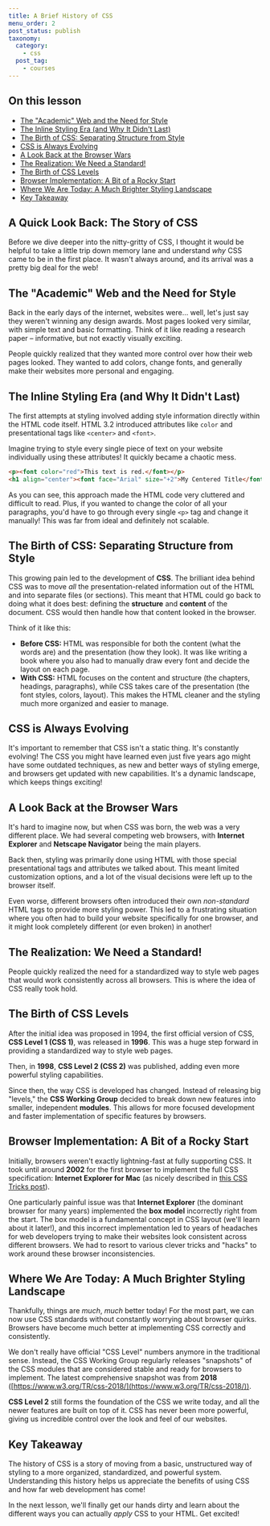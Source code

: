 ```yaml
---
title: A Brief History of CSS
menu_order: 2
post_status: publish
taxonomy:
  category:
    - css
  post_tag:
    - courses
---
```


<div class="toc" markdown="1">

## On this lesson

- [The "Academic" Web and the Need for Style](#the-academic-web)
- [The Inline Styling Era (and Why It Didn't Last)](#inline-styling)
- [The Birth of CSS: Separating Structure from Style](#birth-of-css)
- [CSS is Always Evolving](#css-evolving)
- [A Look Back at the Browser Wars](#browser-wars)
- [The Realization: We Need a Standard!](#need-for-standard)
- [The Birth of CSS Levels](#css-levels)
- [Browser Implementation: A Bit of a Rocky Start](#browser-implementation)
- [Where We Are Today: A Much Brighter Styling Landscape](#css-today)
- [Key Takeaway](#key-takeaway)

</div>

<div class="guru-main" markdown="1">

## A Quick Look Back: The Story of CSS

Before we dive deeper into the nitty-gritty of CSS, I thought it would be helpful to take a little trip down memory lane and understand _why_ CSS came to be in the first place. It wasn't always around, and its arrival was a pretty big deal for the web! 

## The "Academic" Web and the Need for Style <a id="the-academic-web"></a>

Back in the early days of the internet, websites were… well, let's just say they weren't winning any design awards. Most pages looked very similar, with simple text and basic formatting. Think of it like reading a research paper – informative, but not exactly visually exciting.

People quickly realized that they wanted more control over how their web pages looked. They wanted to add colors, change fonts, and generally make their websites more personal and engaging.

## The Inline Styling Era (and Why It Didn't Last) <a id="inline-styling"></a>

The first attempts at styling involved adding style information directly within the HTML code itself. HTML 3.2 introduced attributes like `color` and presentational tags like `<center>` and `<font>`.

Imagine trying to style every single piece of text on your website individually using these attributes! It quickly became a chaotic mess.

```html
<p><font color="red">This text is red.</font></p>
<h1 align="center"><font face="Arial" size="+2">My Centered Title</font></h1>
```

As you can see, this approach made the HTML code very cluttered and difficult to read. Plus, if you wanted to change the color of all your paragraphs, you'd have to go through every single `<p>` tag and change it manually! This was far from ideal and definitely not scalable.

## The Birth of CSS: Separating Structure from Style <a id="birth-of-css"></a>

This growing pain led to the development of **CSS**. The brilliant idea behind CSS was to move _all_ the presentation-related information out of the HTML and into separate files (or sections). This meant that HTML could go back to doing what it does best: defining the **structure** and **content** of the document. CSS would then handle how that content looked in the browser.

Think of it like this:

- **Before CSS:** HTML was responsible for both the content (what the words are) and the presentation (how they look). It was like writing a book where you also had to manually draw every font and decide the layout on each page.
- **With CSS:** HTML focuses on the content and structure (the chapters, headings, paragraphs), while CSS takes care of the presentation (the font styles, colors, layout). This makes the HTML cleaner and the styling much more organized and easier to manage.

## CSS is Always Evolving <a id="css-evolving"></a>

It's important to remember that CSS isn't a static thing. It's constantly evolving! The CSS you might have learned even just five years ago might have some outdated techniques, as new and better ways of styling emerge, and browsers get updated with new capabilities. It's a dynamic landscape, which keeps things exciting!

## A Look Back at the Browser Wars <a id="browser-wars"></a>

It's hard to imagine now, but when CSS was born, the web was a very different place. We had several competing web browsers, with **Internet Explorer** and **Netscape Navigator** being the main players.

Back then, styling was primarily done using HTML with those special presentational tags and attributes we talked about. This meant limited customization options, and a lot of the visual decisions were left up to the browser itself.

Even worse, different browsers often introduced their own _non-standard_ HTML tags to provide more styling power. This led to a frustrating situation where you often had to build your website specifically for one browser, and it might look completely different (or even broken) in another!

## The Realization: We Need a Standard! <a id="need-for-standard"></a>

People quickly realized the need for a standardized way to style web pages that would work consistently across all browsers. This is where the idea of CSS really took hold.

## The Birth of CSS Levels <a id="css-levels"></a>

After the initial idea was proposed in 1994, the first official version of CSS, **CSS Level 1 (CSS 1)**, was released in **1996**. This was a huge step forward in providing a standardized way to style web pages.

Then, in **1998**, **CSS Level 2 (CSS 2)** was published, adding even more powerful styling capabilities.

Since then, the way CSS is developed has changed. Instead of releasing big "levels," the **CSS Working Group** decided to break down new features into smaller, independent **modules**. This allows for more focused development and faster implementation of specific features by browsers.

## Browser Implementation: A Bit of a Rocky Start <a id="browser-implementation"></a>

Initially, browsers weren't exactly lightning-fast at fully supporting CSS. It took until around **2002** for the first browser to implement the full CSS specification: **Internet Explorer for Mac** (as nicely described in [this CSS Tricks post](https://css-tricks.com/look-back-history-css/)).

One particularly painful issue was that **Internet Explorer** (the dominant browser for many years) implemented the **box model** incorrectly right from the start. The box model is a fundamental concept in CSS layout (we'll learn about it later!), and this incorrect implementation led to years of headaches for web developers trying to make their websites look consistent across different browsers. We had to resort to various clever tricks and "hacks" to work around these browser inconsistencies.

## Where We Are Today: A Much Brighter Styling Landscape <a id="css-today"></a>

Thankfully, things are _much_, _much_ better today! For the most part, we can now use CSS standards without constantly worrying about browser quirks. Browsers have become much better at implementing CSS correctly and consistently.

We don't really have official "CSS Level" numbers anymore in the traditional sense. Instead, the CSS Working Group regularly releases "snapshots" of the CSS modules that are considered stable and ready for browsers to implement. The latest comprehensive snapshot was from **2018** ([https://www.w3.org/TR/css-2018/](https://www.w3.org/TR/css-2018/)).

**CSS Level 2** still forms the foundation of the CSS we write today, and all the newer features are built on top of it. CSS has never been more powerful, giving us incredible control over the look and feel of our websites.

## Key Takeaway <a id="key-takeaway"></a>

The history of CSS is a story of moving from a basic, unstructured way of styling to a more organized, standardized, and powerful system. Understanding this history helps us appreciate the benefits of using CSS and how far web development has come!

In the next lesson, we'll finally get our hands dirty and learn about the different ways you can actually _apply_ CSS to your HTML. Get excited!

</div>